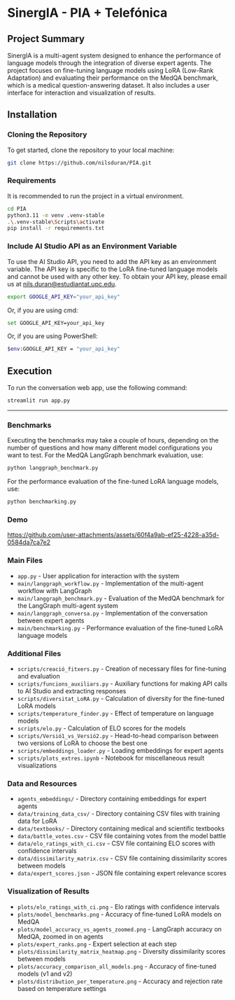 # SinergIA - PIA + Telefónica

## Project Summary
SinergIA is a multi-agent system designed to enhance the performance of language models through the integration of diverse expert agents. The project focuses on fine-tuning language models using LoRA (Low-Rank Adaptation) and evaluating their performance on the MedQA benchmark, which is a medical question-answering dataset. It also includes a user interface for interaction and visualization of results.

## Installation
### Cloning the Repository
To get started, clone the repository to your local machine:
```bash
git clone https://github.com/nilsduran/PIA.git
```
### Requirements
It is recommended to run the project in a virtual environment. 
```bash
cd PIA
python3.11 -m venv .venv-stable
.\.venv-stable\Scripts\activate
pip install -r requirements.txt
```
### Include AI Studio API as an Environment Variable
To use the AI Studio API, you need to add the API key as an environment variable. The API key is specific to the LoRA fine-tuned language models and cannot be used with any other key. To obtain your API key, please email us at
<nils.duran@estudiantat.upc.edu>.
```bash
export GOOGLE_API_KEY="your_api_key"
```
Or, if you are using cmd:
```bash
set GOOGLE_API_KEY=your_api_key
```
Or, if you are using PowerShell:
```bash
$env:GOOGLE_API_KEY = "your_api_key"
```

## Execution
To run the conversation web app, use the following command:
```bash
streamlit run app.py
```
---

### Benchmarks
Executing the benchmarks may take a couple of hours, depending on the number of questions and how many different model configurations you want to test.
For the MedQA LangGraph benchmark evaluation, use:
```bash
python langgraph_benchmark.py
```
For the performance evaluation of the fine-tuned LoRA language models, use:
```bash
python benchmarking.py
```

### Demo

https://github.com/user-attachments/assets/60f4a9ab-ef25-4228-a35d-0584da7ca7e2

### Main Files

- `app.py` - User application for interaction with the system
- `main/langgraph_workflow.py` - Implementation of the multi-agent workflow with LangGraph
- `main/langgraph_benchmark.py` - Evaluation of the MedQA benchmark for the LangGraph multi-agent system
- `main/langgraph_conversa.py` - Implementation of the conversation between expert agents
- `main/benchmarking.py` - Performance evaluation of the fine-tuned LoRA language models

### Additional Files

- `scripts/creació_fitxers.py` - Creation of necessary files for fine-tuning and evaluation
- `scripts/funcions_auxiliars.py` - Auxiliary functions for making API calls to AI Studio and extracting responses
- `scripts/diversitat_LoRA.py` - Calculation of diversity for the fine-tuned LoRA models
- `scripts/temperature_finder.py` - Effect of temperature on language models
- `scripts/elo.py` - Calculation of ELO scores for the models
- `scripts/Versió1_vs_Versió2.py` - Head-to-head comparison between two versions of LoRA to choose the best one
- `scripts/embeddings_loader.py` - Loading embeddings for expert agents
- `scripts/plots_extres.ipynb` - Notebook for miscellaneous result visualizations

### Data and Resources

- `agents_embeddings/` - Directory containing embeddings for expert agents
- `data/training_data_csv/` - Directory containing CSV files with training data for LoRA
- `data/textbooks/` - Directory containing medical and scientific textbooks
- `data/battle_votes.csv` - CSV file containing votes from the model battle
- `data/elo_ratings_with_ci.csv` - CSV file containing ELO scores with confidence intervals
- `data/dissimilarity_matrix.csv` - CSV file containing dissimilarity scores between models
- `data/expert_scores.json` - JSON file containing expert relevance scores

### Visualization of Results

- `plots/elo_ratings_with_ci.png` - Elo ratings with confidence intervals
- `plots/model_benchmarks.png` - Accuracy of fine-tuned LoRA models on MedQA
- `plots/model_accuracy_vs_agents_zoomed.png` - LangGraph accuracy on MedQA, zoomed in on agents
- `plots/expert_ranks.png` - Expert selection at each step
- `plots/dissimilarity_matrix_heatmap.png` - Diversity dissimilarity scores between models
- `plots/accuracy_comparison_all_models.png` - Accuracy of fine-tuned models (v1 and v2)
- `plots/distribution_per_temperature.png` - Accuracy and rejection rate based on temperature settings
